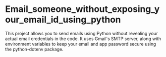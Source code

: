 # Email_someone_without_exposing_your_email_id_using_python
This project allows you to send emails using Python without revealing your actual email credentials in the code. It uses Gmail's SMTP server, along with environment variables to keep your email and app password secure using the python-dotenv package.
